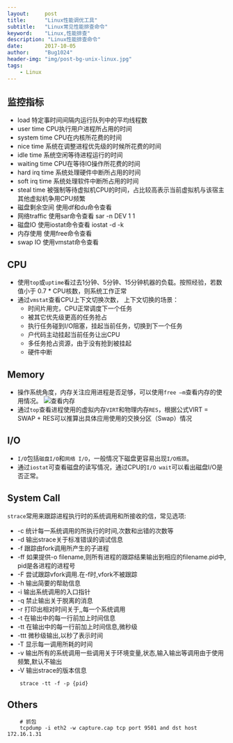 ```yaml
---
layout:     post
title:      "Linux性能调优工具"
subtitle:   "Linux常见性能排查命令"
keyword:    "Linux,性能排查"
description: "Linux性能排查命令"
date:       2017-10-05
author:     "Bug1024"
header-img: "img/post-bg-unix-linux.jpg"
tags:
    - Linux
---
```


## 监控指标
 - load 特定事时间间隔内运行队列中的平均线程数
 - user time CPU执行用户进程所占用的时间
 - system time CPU在内核所花费的时间
 - nice time 系统在调整进程优先级的时候所花费的时间
 - idle time 系统空闲等待进程运行的时间
 - waiting time CPU在等待IO操作所花费的时间
 - hard irq time 系统处理硬件中断所占用的时间
 - soft irq time 系统处理软件中断所占用的时间
 - steal time 被强制等待虚拟机CPU的时间，占比较高表示当前虚拟机与该宿主其他虚拟机争用CPU频繁
 - 磁盘剩余空间 使用df和du命令查看
 - 网络traffic 使用sar命令查看 sar -n DEV 1 1
 - 磁盘IO 使用iostat命令查看 iostat -d -k
 - 内存使用 使用free命令查看
 - swap IO 使用vmstat命令查看

## CPU
* 使用`top`或`uptime`看过去1分钟、5分钟、15分钟机器的负载。按照经验，若数值小于 0.7 * CPU核数，则系统工作正常
* 通过`vmstat`查看CPU上下文切换次数， 上下文切换的场景：
    * 时间片用完，CPU正常调度下一个任务
    * 被其它优先级更高的任务抢占
    * 执行任务碰到I/O阻塞，挂起当前任务，切换到下一个任务
    * 户代码主动挂起当前任务让出CPU
    * 多任务抢占资源，由于没有抢到被挂起
    * 硬件中断

## Memory
* 操作系统角度，内存关注应用进程是否足够，可以使用`free –m`查看内存的使用情况。
![查看内存](http://bug1024.com/img/free-m.jpeg)
* 通过`top`查看进程使用的虚拟内存`VIRT`和物理内存`RES`，根据公式VIRT = SWAP + RES可以推算出具体应用使用的交换分区（Swap）情况

## I/O
* `I/O`包括`磁盘I/O`和`网络 I/O`，一般情况下磁盘更容易出现`I/O瓶颈`。
* 通过`iostat`可查看磁盘的读写情况，通过CPU的`I/O wait`可以看出磁盘I/O是否正常。

## System Call
`strace`常用来跟踪进程执行时的系统调用和所接收的信，常见选项:
* -c 统计每一系统调用的所执行的时间,次数和出错的次数等
* -d 输出strace关于标准错误的调试信息
* -f 跟踪由fork调用所产生的子进程
* -ff 如果提供-o filename,则所有进程的跟踪结果输出到相应的filename.pid中, pid是各进程的进程号
* -F 尝试跟踪vfork调用.在-f时,vfork不被跟踪
* -h 输出简要的帮助信息
* -i 输出系统调用的入口指针
* -q 禁止输出关于脱离的消息
* -r 打印出相对时间关于,,每一个系统调用
* -t 在输出中的每一行前加上时间信息
* -tt 在输出中的每一行前加上时间信息,微秒级
* -ttt 微秒级输出,以秒了表示时间
* -T 显示每一调用所耗的时间
* -v 输出所有的系统调用一些调用关于环境变量,状态,输入输出等调用由于使用频繁,默认不输出
* -V 输出strace的版本信息

```
    strace -tt -f -p {pid}
```

## Others
```shell
    # 抓包
    tcpdump -i eth2 -w capture.cap tcp port 9501 and dst host 172.16.1.31
```
